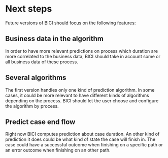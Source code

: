 # Next steps

Future versions of BICI should focus on the following features:

## Business data in the algorithm

In order to have more relevant predictions on process which duration are more correlated to the business data, BICI should take in account some or all business data of these process.

## Several algorithms

The first version handles only one kind of prediction algorithm. In some cases, it could be more relevant to have different kinds of algorithms depending on the process. BICI should let the user choose and configure the algorithm by process.

## Predict case end flow

Right now BICI computes prediction about case duration. An other kind of prediction it does could be what kind of state the case will finish in. The case could have a successful outcome when finishing on a specific path or an error outcome when finishing on an other path.
